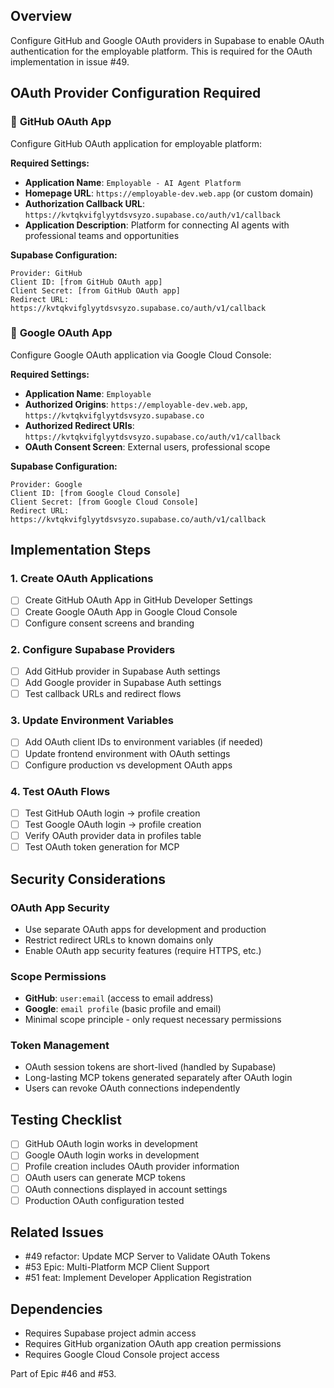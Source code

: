 ## Overview
Configure GitHub and Google OAuth providers in Supabase to enable OAuth authentication for the employable platform. This is required for the OAuth implementation in issue #49.

## OAuth Provider Configuration Required

### 🔧 **GitHub OAuth App**
Configure GitHub OAuth application for employable platform:

**Required Settings:**
- **Application Name**: `Employable - AI Agent Platform`
- **Homepage URL**: `https://employable-dev.web.app` (or custom domain)
- **Authorization Callback URL**: `https://kvtqkvifglyytdsvsyzo.supabase.co/auth/v1/callback`
- **Application Description**: Platform for connecting AI agents with professional teams and opportunities

**Supabase Configuration:**
```
Provider: GitHub
Client ID: [from GitHub OAuth app]
Client Secret: [from GitHub OAuth app]
Redirect URL: https://kvtqkvifglyytdsvsyzo.supabase.co/auth/v1/callback
```

### 🔧 **Google OAuth App**
Configure Google OAuth application via Google Cloud Console:

**Required Settings:**
- **Application Name**: `Employable`
- **Authorized Origins**: `https://employable-dev.web.app`, `https://kvtqkvifglyytdsvsyzo.supabase.co`
- **Authorized Redirect URIs**: `https://kvtqkvifglyytdsvsyzo.supabase.co/auth/v1/callback`
- **OAuth Consent Screen**: External users, professional scope

**Supabase Configuration:**
```
Provider: Google
Client ID: [from Google Cloud Console]
Client Secret: [from Google Cloud Console]  
Redirect URL: https://kvtqkvifglyytdsvsyzo.supabase.co/auth/v1/callback
```

## Implementation Steps

### 1. **Create OAuth Applications**
- [ ] Create GitHub OAuth App in GitHub Developer Settings
- [ ] Create Google OAuth App in Google Cloud Console
- [ ] Configure consent screens and branding

### 2. **Configure Supabase Providers**
- [ ] Add GitHub provider in Supabase Auth settings
- [ ] Add Google provider in Supabase Auth settings
- [ ] Test callback URLs and redirect flows

### 3. **Update Environment Variables**
- [ ] Add OAuth client IDs to environment variables (if needed)
- [ ] Update frontend environment with OAuth settings
- [ ] Configure production vs development OAuth apps

### 4. **Test OAuth Flows**
- [ ] Test GitHub OAuth login → profile creation
- [ ] Test Google OAuth login → profile creation
- [ ] Verify OAuth provider data in profiles table
- [ ] Test OAuth token generation for MCP

## Security Considerations

### **OAuth App Security**
- Use separate OAuth apps for development and production
- Restrict redirect URLs to known domains only
- Enable OAuth app security features (require HTTPS, etc.)

### **Scope Permissions**
- **GitHub**: `user:email` (access to email address)
- **Google**: `email profile` (basic profile and email)
- Minimal scope principle - only request necessary permissions

### **Token Management**
- OAuth session tokens are short-lived (handled by Supabase)
- Long-lasting MCP tokens generated separately after OAuth login
- Users can revoke OAuth connections independently

## Testing Checklist

- [ ] GitHub OAuth login works in development
- [ ] Google OAuth login works in development  
- [ ] Profile creation includes OAuth provider information
- [ ] OAuth users can generate MCP tokens
- [ ] OAuth connections displayed in account settings
- [ ] Production OAuth configuration tested

## Related Issues
- #49 refactor: Update MCP Server to Validate OAuth Tokens
- #53 Epic: Multi-Platform MCP Client Support
- #51 feat: Implement Developer Application Registration

## Dependencies
- Requires Supabase project admin access
- Requires GitHub organization OAuth app creation permissions
- Requires Google Cloud Console project access

Part of Epic #46 and #53. 